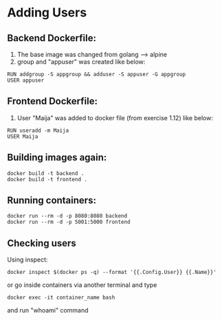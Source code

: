 # Adding Users

## Backend Dockerfile:
1. The base image was changed from golang --> alpine
2. group and "appuser" was created like below:
````
RUN addgroup -S appgroup && adduser -S appuser -G appgroup
USER appuser
````

## Frontend Dockerfile:
1. User "Maija" was added to docker file (from exercise 1.12) like below:
````
RUN useradd -m Maija
USER Maija
````

## Building images again:

````
docker build -t backend .
docker build -t frontend .
````

## Running containers:

````
docker run --rm -d -p 8080:8080 backend
docker run --rm -d -p 5001:5000 frontend
````

## Checking users

Using inspect:
````
docker inspect $(docker ps -q) --format '{{.Config.User}} {{.Name}}'
````

or go inside containers via another terminal and type

````docker exec -it container_name bash````

and run "whoami" command










